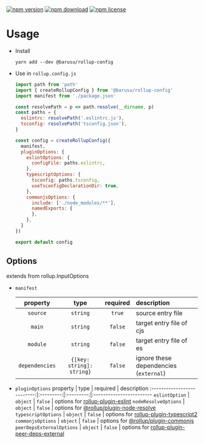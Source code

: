 [![npm version](https://img.shields.io/npm/v/@barusu/rollup-config.svg)](https://www.npmjs.com/package/@barusu/rollup-config)
[![npm download](https://img.shields.io/npm/dm/@barusu/rollup-config.svg)](https://www.npmjs.com/package/@barusu/rollup-config)
[![npm license](https://img.shields.io/npm/l/@barusu/rollup-config.svg)](https://www.npmjs.com/package/@barusu/rollup-config)


# Usage

* Install
  ```shell
  yarn add --dev @barusu/rollup-config
  ```

* Use in `rollup.config.js`
  ```js
  import path from 'path'
  import { createRollupConfig } from '@barusu/rollup-config'
  import manifest from './package.json'

  const resolvePath = p => path.resolve(__dirname, p)
  const paths = {
    eslintrc: resolvePath('.eslintrc.js'),
    tsconfig: resolvePath('tsconfig.json'),
  }

  const config = createRollupConfig({
    manifest,
    pluginOptions: {
      eslintOptions: {
        configFile: paths.eslintrc,
      },
      typescriptOptions: {
        tsconfig: paths.tsconfig,
        useTsconfigDeclarationDir: true,
      },
      commonjsOptions: {
        include: ['./node_modules/**'],
        namedExports: {
        },
      },
    }
  })

  export default config
  ```

## Options

extends from rollup.InputOptions

* `manifest`

   property       | type                      | required  | description
  :--------------:|:-------------------------:|:---------:|:------------------------
   `source`       | `string`                  | `true`    | source entry file
   `main`         | `string`                  | `false`   | target entry file of cjs
   `module`       | `string`                  | `false`   | target entry file of es
   `dependencies` | `{[key: string]: string}` | `false`   | ignore these dependencies (`external`)


* `pluginOptions`
   property                   | type      | required  | description
  :--------------------------:|:---------:|:---------:|:------------------------
   `eslintOption`             | `object`  | `false`   | options for [rollup-plugin-eslint][]
   `nodeResolveOptions`       | `object`  | `false`   | options for [@rollup/plugin-node-resolve][]
   `typescriptOptions`        | `object`  | `false`   | options for [rollup-plugin-typescript2][]
   `commonjsOptions`          | `object`  | `false`   | options for [@rollup/plugin-commonjs][]
   `peerDepsExternalOptions`  | `object`  | `false`   | options for [rollup-plugin-peer-deps-external][]


[rollup-plugin-eslint]: https://github.com/TrySound/rollup-plugin-eslint#readme
[@rollup/plugin-node-resolve]: https://github.com/rollup/plugins/tree/master/packages/node-resolve#readme
[rollup-plugin-typescript2]: https://github.com/ezolenko/rollup-plugin-typescript2#readme
[@rollup/plugin-commonjs]: https://github.com/rollup/plugins/tree/master/packages/commonjs#readme
[rollup-plugin-peer-deps-external]: https://github.com/pmowrer/rollup-plugin-peer-deps-external#readme
